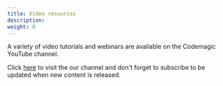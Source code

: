 ```yaml
---
title: Video resources
description:
weight: 8
---
```


A variety of video tutorials and webinars are available on the Codemagic YouTube channel.

Click [here](https://www.youtube.com/channel/UC6iPpISHwCnNreb53c0eYvg) to visit the our channel and don't forget to subscribe to be updated when new content is released.